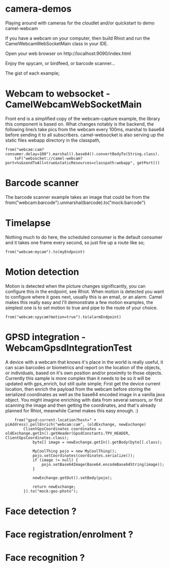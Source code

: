 # camera-demos
Playing around with cameras for the cloudlet and/or quickstart to demo camel-webcam 

If you have a webcam on your computer, then build Rhiot and run the CamelWebcamWebSocketMain class in your IDE.

Open your web browser on http://localhost:9090/index.html

Enjoy the spycam, or birdfeed, or barcode scanner...

The gist of each example;

# Webcam to websocket - CamelWebcamWebSocketMain
Front end is a simplified copy of the webcam-capture example, the library this component is based on.
What changes notably is the backend, the following line/s take pics from the webcam every 100ms, marshal to base64 before sending it 
to all subscribers. 
camel-websocket is also serving up the static files webapp directory in the classpath, 

    from("webcam:cam?consumer.delay=100").marshal().base64().convertBodyTo(String.class).
        toF("websocket://camel-webcam?port=%s&sendToAll=true&staticResources=classpath:webapp", getPort())
       

# Barcode scanner 
The barcode scanner example takes an image that could be from the 
    from("webcam:barcode").unmarshal(barcode).to("mock:barcode")

# Timelapse

Nothing much to do here, the scheduled consumer is the default consumer and it takes one frame every second, so just fire up a route like so;
  
    from("webcam:mycam").to(myEndpoint)
  
# Motion detection
Motion is detected when the picture changes significantly, you can configure this in the endpoint, see Rhiot.
When motion is detected you want to configure where it goes next, usually this is an email, or an alarm.
Camel makes this really easy and I'll demonstrate a few motion examples, the simplest one is to set motion to true and pipe to the route of your choice. 
  
    from("webcam:spycam?motion=true").to(alarmEndpoint)
    
# GPSD integration - WebcamGpsdIntegrationTest
A device with a webcam that knows it's place in the world is really useful, it can scan barcodes or biometrics and report on the location of
the objects, or individuals, based on it's own position and/or proximity to those objects.
Currently this sample is more complex than it needs to be so it will be updated with gps_enrich, but still quite simple;
First get the device current location, then enrich the payload from the webcam before storing the serialized coordinates
as well as the base64 encoded image in a vanilla java object.
You might imagine enriching with data from several sensors, or first scanning the image and then getting the coordinates,
and that's already planned for Rhiot, meanwhile Camel makes this easy enough. :)
        
        from("gpsd:current-location?host=" + piAddress).pollEnrich("webcam:cam", (oldExchange, newExchange) 
            ClientGpsCoordinates coordinates = oldExchange.getIn().getHeader(GpsdConstants.TPV_HEADER, ClientGpsCoordinates.class);
                byte[] image = newExchange.getIn().getBody(byte[].class);
                
                MyCoolThing pojo = new MyCoolThing();
                pojo.setCoordinates(coordinates.serialize());
                if (image != null) {
                    pojo.setBase64Image(Base64.encodeBase64String(image));
                }
                
                newExchange.getOut().setBody(pojo);
                
                return newExchange;
            }).to("mock:geo-photo");         

# Face detection ?

# Face registration/enrolment ?

# Face recognition ?

